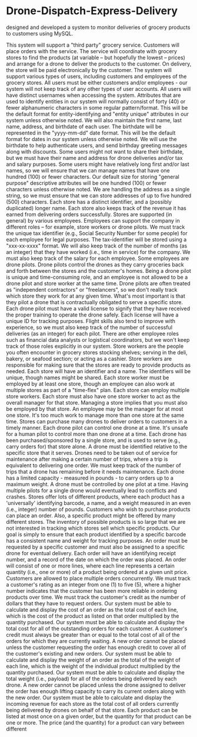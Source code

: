 # Drone-Dispatch-Express-Delivery
designed and developed a system to monitor deliveries of grocery products to customers using MySQL.

This system will support a "third party" grocery service. Customers will place orders with the service. The service will
coordinate with grocery stores to find the products (at variable – but hopefully the lowest – prices) and arrange
for a drone to deliver the products to the customer. On delivery, the store will be paid electronically by the
customer.
The system will support various types of users, including customers and employees of the grocery stores. All
users must be either customers and/or employees - our system will not keep track of any other types of user
accounts. All users will have distinct usernames when accessing the system.
Attributes that are used to identify entities in our system will normally consist of forty (40) or fewer
alphanumeric characters in some regular pattern/format. This will be the default format for entity-identifying
and "entity unique" attributes in our system unless otherwise noted.
We will also maintain the first name, last name, address, and birthdate of each user. The birthdate will be
represented in the "yyyy-mm-dd" date format. This will be the default format for dates in our system unless
otherwise noted. We will use the birthdate to help authenticate users, and send birthday greeting messages
along with discounts. Some users might not want to share their birthdate, but we must have their name and
address for drone deliveries and/or tax and salary purposes.
Some users might have relatively long first and/or last names, so we will ensure that we can manage names that
have one hundred (100) or fewer characters. Our default size for storing "general purpose" descriptive
attributes will be one hundred (100) or fewer characters unless otherwise noted.
We are handling the address as a single string, so we must ensure that we can store addresses of up to five
hundred (500) characters.
Each store has a distinct identifier, and a (possibly duplicated) longer name. Each store also keeps track of the
revenue it has earned from delivering orders successfully. Stores are supported (in general) by various
employees. Employees can support the company in different roles – for example, store workers or drone pilots.
We must track the unique tax identifier (e.g., Social Security Number for some people) for each employee for
legal purposes. The tax-identifier will be stored using a "xxx-xx-xxxx" format. We will also keep track of the
number of months (as an integer) that they have worked (i.e., time in service) for the company. We must also
keep track of the salary for each employee.
Some employees are drone pilots. Drone pilots control the drones as they carry groceries back and forth
between the stores and the customer's homes. Being a drone pilot is unique and time-consuming role, and an
employee is not allowed to be a drone pilot and store worker at the same time. Drone pilots are often treated
as "independent contractors" or "freelancers", so we don't really track which store they work for at any given
time. What's most important is that they pilot a drone that is contractually obligated to serve a specific store.
Each drone pilot must have a valid license to signify that they have received the proper training to operate the
drone safely. Each license will have a unique ID for tracking purposes. Flight skills also tend to improve with
experience, so we must also keep track of the number of successful deliveries (as an integer) for each pilot.
There are other employee roles such as financial data analysts or logistical coordinators, but we won't keep
track of those roles explicitly in our system.
Store workers are the people you often encounter in grocery stores stocking shelves; serving in the deli, bakery,
or seafood section; or acting as a cashier. Store workers are responsible for making sure that the stores are
ready to provide products as needed. Each store will have an identifier and a name. The identifiers will be
unique, though names might be shared. Each store worker must be employed by at least one store, though an
employee can also work at multiple stores as part of a "time-flex" plan. Each store can employ multiple store
workers.
Each store must also have one store worker to act as the overall manager for that store. Managing a store
implies that you must also be employed by that store. An employee may be the manager for at most one store.
It's too much work to manage more than one store at the same time.
Stores can purchase many drones to deliver orders to customers in a timely manner. Each drone pilot can
control one drone at a time. It's unsafe for a human pilot to control more than one drone at a time. Each drone
has been purchased/sponsored by a single store, and is used to serve (e.g., carry orders for) that store alone. A
drone must be identified relative to the specific store that it serves.
Drones need to be taken out of service for maintenance after making a certain number of trips, where a trip is
equivalent to delivering one order. We must keep track of the number of trips that a drone has remaining
before it needs maintenance. Each drone has a limited capacity - measured in pounds - to carry orders up to a
maximum weight. A drone must be controlled by one pilot at a time. Having multiple pilots for a single drone
would eventually lead to conflicts and crashes.
Stores offer lots of different products, where each product has a 'universally' identifying barcode, a name, and a
weight measured in an even (i.e., integer) number of pounds. Customers who wish to purchase products can
place an order. Also, a specific product might be offered by many different stores. The inventory of possible
products is so large that we are not interested in tracking which stores sell which specific products. Our goal is
simply to ensure that each product identified by a specific barcode has a consistent name and weight for
tracking purposes.
An order must be requested by a specific customer and must also be assigned to a specific drone for eventual
delivery. Each order will have an identifying receipt number, and a record of the date on which the order was
placed. An order will consist of one or more lines, where each line represents a certain quantity (i.e., one or
more) of a product being ordered at a given unit price. Customers are allowed to place multiple orders
concurrently.
We must track a customer's rating as an integer from one (1) to five (5), where a higher number indicates that
the customer has been more reliable in ordering products over time. We must track the customer's credit as the
number of dollars that they have to request orders.
Our system must be able to calculate and display the cost of an order as the total cost of each line, which is the
cost of the product as listed on that order multiplied by the quantity purchased. Our system must be able to
calculate and display the total cost for all of the outstanding orders for each customer.
A customer's credit must always be greater than or equal to the total cost of all of the orders for which they are
currently waiting. A new order cannot be placed unless the customer requesting the order has enough credit to
cover all of the customer's existing and new orders.
Our system must be able to calculate and display the weight of an order as the total of the weight of each line,
which is the weight of the individual product multiplied by the quantity purchased. Our system must be able to
calculate and display the total weight (i.e., payload) for all of the orders being delivered by each drone. A new
order cannot be placed unless the drone assigned to deliver the order has enough lifting capacity to carry its
current orders along with the new order. Our system must be able to calculate and display the incoming
revenue for each store as the total cost of all orders currently being delivered by drones on behalf of that store.
Each product can be listed at most once on a given order, but the quantity for that product can be one or more.
The price (and the quantity) for a product can vary between different 
